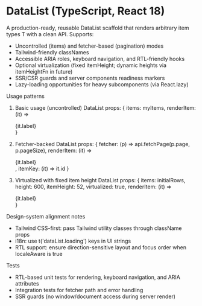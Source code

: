 # DataList (TypeScript, React 18)

A production-ready, reusable DataList scaffold that renders arbitrary item types T with a clean API. Supports:
- Uncontrolled (items) and fetcher-based (pagination) modes
- Tailwind-friendly classNames
- Accessible ARIA roles, keyboard navigation, and RTL-friendly hooks
- Optional virtualization (fixed itemHeight; dynamic heights via itemHeightFn in future)
- SSR/CSR guards and server components readiness markers
- Lazy-loading opportunities for heavy subcomponents (via React.lazy)

Usage patterns

1) Basic usage (uncontrolled)
  DataList<MyItem> props: {
    items: myItems,
    renderItem: (it) => <div className="p-2">{it.label}</div>
  }

2) Fetcher-backed
  DataList<MyItem> props: {
    fetcher: (p) => api.fetchPage(p.page, p.pageSize),
    renderItem: (it) => <div className="p-2">{it.label}</div>,
    itemKey: (it) => it.id
  }

3) Virtualized with fixed item height
  DataList<MyItem> props: {
    items: initialRows,
    height: 600,
    itemHeight: 52,
    virtualized: true,
    renderItem: (it) => <div className="p-2">{it.label}</div>
  }

Design-system alignment notes
- Tailwind CSS-first: pass Tailwind utility classes through className props
- i18n: use t('dataList.loading') keys in UI strings
- RTL support: ensure direction-sensitive layout and focus order when localeAware is true

Tests
- RTL-based unit tests for rendering, keyboard navigation, and ARIA attributes
- Integration tests for fetcher path and error handling
- SSR guards (no window/document access during server render)